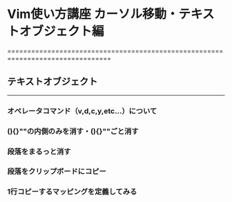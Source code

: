 # Vim使い方講座 カーソル移動・テキストオブジェクト編
================================================================================

## テキストオブジェクト
--------------------------------------------------------------------------------

### オペレータコマンド（v,d,c,y,etc...）について
### (){}""の内側のみを消す・(){}""ごと消す
### 段落をまるっと消す
### 段落をクリップボードにコピー
### 1行コピーするマッピングを定義してみる

<!-- vim: set ft=markdown et sw=4 :-->
